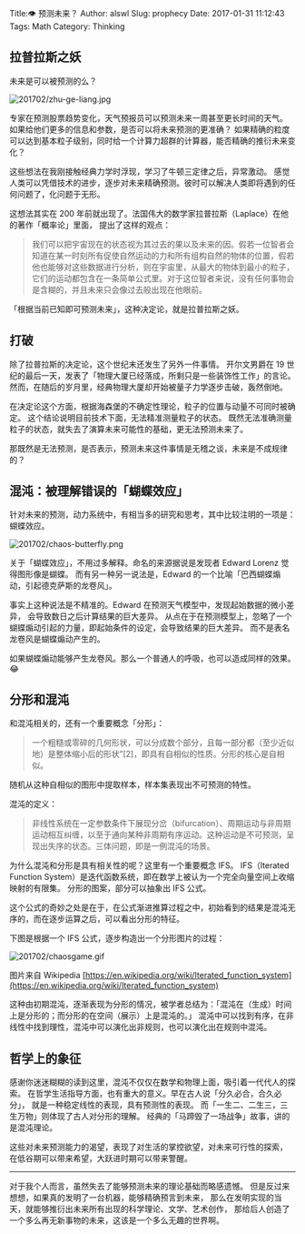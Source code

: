 Title:👁️ 预测未来？
Author: alswl
Slug: prophecy
Date: 2017-01-31 11:12:43
Tags: Math
Category:  Thinking


## 拉普拉斯之妖

未来是可以被预测的么？

![201702/zhu-ge-liang.jpg](https://ohsolnxaa.qnssl.com/upload_dropbox/201702/zhu-ge-liang.jpg)

专家在预测股票趋势变化，天气预报员可以预测未来一周甚至更长时间的天气。
如果给他们更多的信息和参数，是否可以将未来预测的更准确？
如果精确的粒度可以达到基本粒子级别，同时给一个计算力超群的计算器，能否精确的推衍未来变化？

这些想法在我刚接触经典力学时浮现，学习了牛顿三定律之后，异常激动。
感觉人类可以凭借技术的进步，逐步对未来精确预测。彼时可以解决人类即将遇到的任何问题了，化问题于无形。

这想法其实在 200 年前就出现了。法国伟大的数学家拉普拉斯（Laplace）在他的著作「概率论」里面，
提出了这样的观点：

>   我们可以把宇宙现在的状态视为其过去的果以及未来的因。假若一位智者会知道在某一时刻所有促使自然运动的力和所有组构自然的物体的位置，假若他也能够对这些数据进行分析，则在宇宙里，从最大的物体到最小的粒子，它们的运动都包含在一条简单公式里。对于这位智者来说，没有任何事物会是含糊的，并且未来只会像过去般出现在他眼前。

「根据当前已知即可预测未来」，这种决定论，就是拉普拉斯之妖。

## 打破

除了拉普拉斯的决定论，这个世纪末还发生了另外一件事情。
开尔文男爵在 19 世纪的最后一天，发表了「物理大厦已经落成，所剩只是一些装饰性工作」的言论。
然而，在随后的岁月里，经典物理大厦却开始被量子力学逐步击破，轰然倒地。

在决定论这个方面，根据海森堡的不确定性理论，粒子的位置与动量不可同时被确定。
这个结论说明目前技术下面，无法精准测量粒子的状态。
既然无法准确测量粒子的状态，就失去了演算未来可能性的基础，更无法预测未来了。

那既然是无法预测，是否表示，预测未来这件事情是无稽之谈，未来是不成规律的？


## 混沌：被理解错误的「蝴蝶效应」

针对未来的预测，动力系统中，有相当多的研究和思考，其中比较注明的一项是：蝴蝶效应。

![201702/chaos-butterfly.png](https://ohsolnxaa.qnssl.com/upload_dropbox/201702/chaos-butterfly_400.png)

关于「蝴蝶效应」，不用过多解释。命名的来源据说是发现者 Edward Lorenz 觉得图形像是蝴蝶。
而有另一种另一说法是，Edward 的一个比喻「巴西蝴蝶煽动，引起德克萨斯的龙卷风」。

事实上这种说法是不精准的。Edward 在预测天气模型中，发现起始数据的微小差异，
会导致数日之后计算结果的巨大差异。
从点在于在预测模型上，忽略了一个蝴蝶煽动引起的力量，即起始条件的设定，会导致结果的巨大差异。
而不是表名龙卷风是蝴蝶煽动产生的。

如果蝴蝶煽动能够产生龙卷风。那么一个普通人的呼吸，也可以造成同样的效果。😂


## 分形和混沌

和混沌相关的，还有一个重要概念「分形」：

>   一个粗糙或零碎的几何形状，可以分成数个部分，且每一部分都（至少近似地）是整体缩小后的形状”[2]，即具有自相似的性质。分形的核心是自相似。

随机从这种自相似的图形中提取样本，样本集表现出不可预测的特性。

混沌的定义：

>   非线性系统在一定参数条件下展现分岔（bifurcation）、周期运动与非周期运动相互纠缠，以至于通向某种非周期有序运动。这种运动是不可预测，呈现出失序的状态。三体问题，即是一例混沌的场景。

为什么混沌和分形是具有相关性的呢？这里有一个重要概念 IFS。
IFS（Iterated Function System）是迭代函数系统，即在数学上被认为一个完全向量空间上收缩映射的有限集。
分形的图案，部分可以抽象出 IFS 公式。

这个公式的奇妙之处是在于，在公式渐进推算过程之中，初始看到的结果是混沌无序的，而在逐步运算之后，可以看出分形的特征。

下图是根据一个 IFS 公式，逐步构造出一个分形图片的过程：

![201702/chaosgame.gif](https://ohsolnxaa.qnssl.com/upload_dropbox/201702/chaosgame.gif)

图片来自 Wikipedia [https://en.wikipedia.org/wiki/Iterated_function_system](https://en.wikipedia.org/wiki/Iterated_function_system)

这种由初期混沌，逐渐表现为分形的情况，被学者总结为：「混沌在（生成）时间上是分形的；而分形的在空间（展示）上是混沌的。」
混沌中可以找到有序，在非线性中找到理性，混沌中可以演化出非规则，也可以演化出在规则中混沌。


## 哲学上的象征

感谢你迷迷糊糊的读到这里，混沌不仅仅在数学和物理上面，吸引着一代代人的探索。
在哲学生活指导方面，也有重大的意义。早在古人说「分久必合，合久必分」，
就是一种稳定线性的表现，具有预测性的表现。
而「一生二、二生三，三生万物」则体现了古人对分形的理解。
经典的「马蹄毁了一场战争」故事，讲的是混沌理论。

这些对未来预测能力的渴望，表现了对生活的掌控欲望，对未来可行性的探索，
在低谷期可以带来希望，大跃进时期可以带来警醒。

----

对于我个人而言，虽然失去了能够预测未来的理论基础而略感遗憾。
但是反过来想想，如果真的发明了一台机器，能够精确预言到未来，
那么在发明实现的当天，就能够推衍出未来所有出现的科学理论、文学、艺术创作，
那给后人创造了一个多么再无新事物的未来，这该是一个多么无趣的世界啊。
